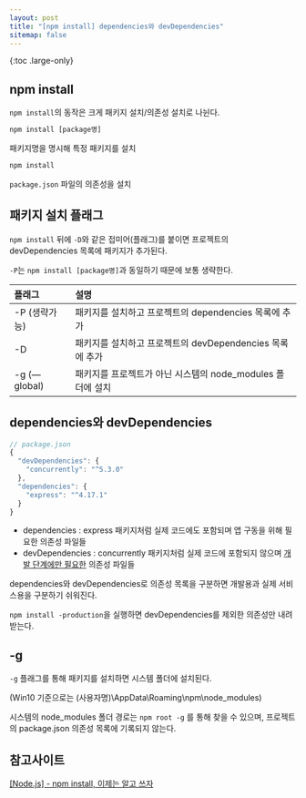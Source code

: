 ```yaml
---
layout: post
title: "[npm install] dependencies와 devDependencies"
sitemap: false
---
```


{:toc .large-only}

## npm install

`npm install`의 동작은 크게 패키지 설치/의존성 설치로 나뉜다.

```js
npm install [package명]
```

패키지명을 명시해 특정 패키지를 설치

```js
npm install
```

`package.json` 파일의 의존성을 설치

## 패키지 설치 플래그

`npm install` 뒤에 `-D`와 같은 접미어(플래그)를 붙이면 프로젝트의 devDependencies 목록에 패키지가 추가된다.

`-P`는 `npm install [package명]`과 동일하기 때문에 보통 생략한다.

| 플래그        | 설명                                                       |
| :------------ | :--------------------------------------------------------- |
| -P (생략가능) | 패키지를 설치하고 프로젝트의 dependencies 목록에 추가      |
| -D            | 패키지를 설치하고 프로젝트의 devDependencies 목록에 추가   |
| -g (—global)  | 패키지를 프로젝트가 아닌 시스템의 node_modules 폴더에 설치 |

## dependencies와 devDependencies

```js
// package.json
{
  "devDependencies": {
    "concurrently": "^5.3.0"
  },
  "dependencies": {
    "express": "^4.17.1"
  }
}
```

- dependencies : express 패키지처럼 실제 코드에도 포함되며 앱 구동을 위해 필요한 의존성 파일들
- devDependencies : concurrently 패키지처럼 실제 코드에 포함되지 않으며 <u>개발 단계에만 필요한</u> 의존성 파일들

dependencies와 devDependencies로 의존성 목록을 구분하면 개발용과 실제 서비스용을 구분하기 쉬워진다.

`npm install -production`을 실행하면 devDependencies를 제외한 의존성만 내려받는다.

## -g

`-g` 플래그를 통해 패키지를 설치하면 시스템 폴더에 설치된다.

(Win10 기준으로는 (사용자명)\AppData\Roaming\npm\node_modules)

시스템의 node_modules 폴더 경로는 `npm root -g` 를 통해 찾을 수 있으며, 프로젝트의 package.json 의존성 목록에 기록되지 않는다.

## 참고사이트

[[Node.js] - npm install, 이제는 알고 쓰자](https://c17an.netlify.app/blog/node.js/npm-install-%EC%A0%95%EB%A6%AC/article/)
